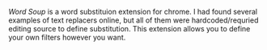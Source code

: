 *Word Soup* is a word substituion extension for chrome. I had found several examples of text replacers online, but all of them were hardcoded/requried editing source to define substitution. This extension allows you to define your own filters however you want.